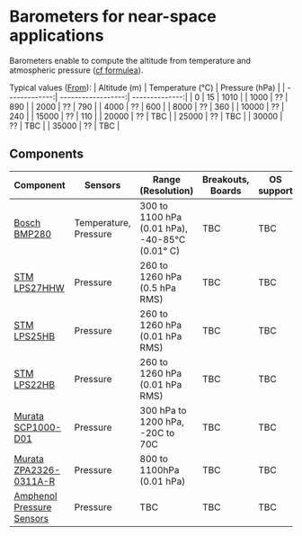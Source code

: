 # Barometers for near-space applications

Barometers enable to compute the altitude from temperature and atmospheric pressure ([cf formulea](https://en.wikipedia.org/wiki/Pressure_altitude)).

Typical values ([From](https://www.engineeringtoolbox.com/air-altitude-pressure-d_462.html)):
| Altitude (m)    | Temperature (°C) | Pressure (hPa) |
| -------------:| ------------------:| --------------:|
| 0     |  15 | 1010 |
| 1000  |  ?? | 890  |
| 2000  |  ?? | 790  |
| 4000  |  ?? | 600 |
| 8000  |  ?? | 360 |
| 10000 |  ?? | 240 |
| 15000 |  ?? | 110 |
| 20000 |  ?? | TBC |
| 25000 |  ?? | TBC |
| 30000 |  ?? | TBC |
| 35000 |  ?? | TBC |

## Components
| Component     | Sensors | Range (Resolution) | Breakouts, Boards      | OS support    | Status  |
| ------------- | ------- | ------------------- | ---------------------- | ------------- | ----- |
| [Bosch BMP280](https://www.bosch-sensortec.com/products/environmental-sensors/pressure-sensors/pressure-sensors-bmp280-1.html) | Temperature, Pressure| 300 to 1100 hPa (0.01 hPa), -40-85°C (0.01° C)| TBC | TBC | Active |
| [STM LPS27HHW](https://www.st.com/en/mems-and-sensors/lps27hhw.html) | Pressure | 260 to 1260 hPa (0.5 hPa RMS) | TBC | TBC | Active |
| [STM LPS25HB](https://www.st.com/en/mems-and-sensors/lps25hb.html) | Pressure | 260 to 1260 hPa (0.01 hPa RMS) | TBC | TBC | Active |
| [STM LPS22HB](https://www.st.com/en/mems-and-sensors/lps22hb.html) | Pressure | 260 to 1260 hPa (0.01 hPa RMS) | TBC | TBC | Active |
| [Murata SCP1000-D01](https://www.sparkfun.com/products/retired/8161) | Pressure | 300 hPa to 1200 hPa, -20C to 70C | TBC | TBC | Obsolete |
| [Murata ZPA2326-0311A-R](https://www.murata.com/en-eu/products/productdetail?partno=ZPA2326-0311A-R) | Pressure | 800 to 1100hPa (0.01 hPa) | TBC | TBC | Active |
| [Amphenol Pressure Sensors](https://www.amphenol-sensors.com/en/mems-pressure-sensors) | Pressure | TBC| TBC | TBC | Active |



